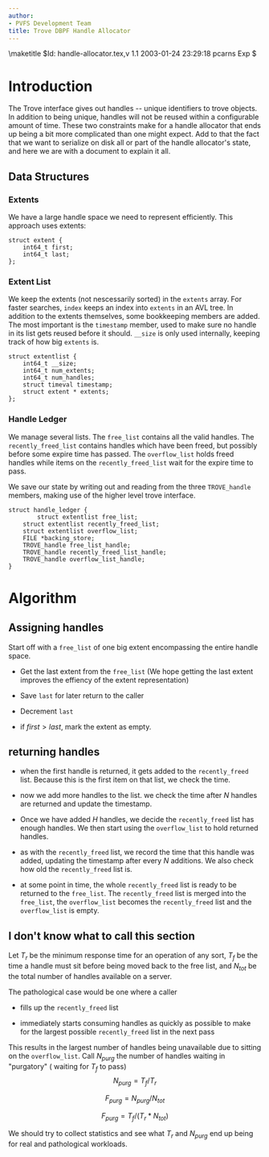 ```yaml
---
author:
- PVFS Development Team
title: Trove DBPF Handle Allocator
---
```


\maketitle
    $Id: handle-allocator.tex,v 1.1 2003-01-24 23:29:18 pcarns Exp $

Introduction
============

The Trove interface gives out handles -- unique identifiers to trove
objects. In addition to being unique, handles will not be reused within
a configurable amount of time. These two constraints make for a handle
allocator that ends up being a bit more complicated than one might
expect. Add to that the fact that we want to serialize on disk all or
part of the handle allocator's state, and here we are with a document to
explain it all.

Data Structures
---------------

### Extents

We have a large handle space we need to represent efficiently. This
approach uses extents:


    struct extent {
        int64_t first;
        int64_t last;
    };

### Extent List

We keep the extents (not nescessarily sorted) in the `extents` array.
For faster searches, `index` keeps an index into `extents` in an AVL
tree. In addition to the extents themselves, some bookkeeping members
are added. The most important is the `timestamp` member, used to make
sure no handle in its list gets reused before it should. `__size` is
only used internally, keeping track of how big `extents` is.

    struct extentlist {
        int64_t __size;
        int64_t num_extents;
        int64_t num_handles;
        struct timeval timestamp;
        struct extent * extents;
    };

### Handle Ledger

We manage several lists. The `free_list` contains all the valid handles.
The `recently_freed_list` contains handles which have been freed, but
possibly before some expire time has passed. The `overflow_list` holds
freed handles while items on the `recently_freed_list` wait for the
expire time to pass.

We save our state by writing out and reading from the three
`TROVE_handle` members, making use of the higher level trove interface.

    struct handle_ledger {
            struct extentlist free_list;
        struct extentlist recently_freed_list;
        struct extentlist overflow_list;
        FILE *backing_store;
        TROVE_handle free_list_handle;
        TROVE_handle recently_freed_list_handle;
        TROVE_handle overflow_list_handle;
    }

Algorithm
=========

Assigning handles
-----------------

Start off with a `free_list` of one big extent encompassing the entire
handle space.

-   Get the last extent from the `free_list` (We hope getting the last
    extent improves the effiency of the extent representation)

-   Save `last` for later return to the caller

-   Decrement `last`

-   if $first > last$, mark the extent as empty.

returning handles
-----------------

-   when the first handle is returned, it gets added to the
    `recently_freed` list. Because this is the first item on that list,
    we check the time.

-   now we add more handles to the list. we check the time after $N$
    handles are returned and update the timestamp.

-   Once we have added $H$ handles, we decide the `recently_freed` list
    has enough handles. We then start using the `overflow_list` to hold
    returned handles.

-   as with the `recently_freed` list, we record the time that this
    handle was added, updating the timestamp after every $N$ additions.
    We also check how old the `recently_freed` list is.

-   at some point in time, the whole `recently_freed` list is ready to
    be returned to the `free_list`. The `recently_freed` list is merged
    into the `free_list`, the `overflow_list` becomes the
    `recently_freed` list and the `overflow_list` is empty.

I don't know what to call this section
--------------------------------------

Let $T_{r}$ be the minimum response time for an operation of any sort,
$T_{f}$ be the time a handle must sit before being moved back to the
free list, and $N_{tot}$ be the total number of handles available on a
server.

The pathological case would be one where a caller

-   fills up the `recently_freed` list

-   immediately starts consuming handles as quickly as possible to make
    for the largest possible `recently_freed` list in the next pass

This results in the largest number of handles being unavailable due to
sitting on the `overflow_list`. Call $N_{purg}$ the number of handles
waiting in "purgatory" ( waiting for $T_{f}$ to pass)
$$N_{purg} = T_{f} / T_{r}$$

$$F_{purg} = N_{purg} / N_{tot}$$

$$F_{purg} = T_{f} / (T_{r} * N_{tot})$$

We should try to collect statistics and see what $T_{r}$ and $N_{purg}$
end up being for real and pathological workloads.
